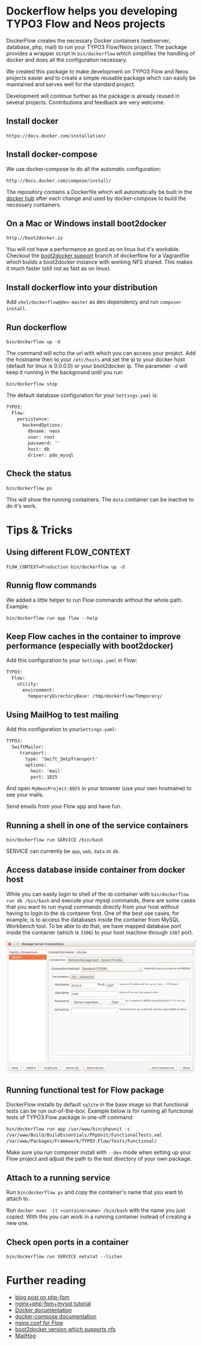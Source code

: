 # Dockerflow helps you developing TYPO3 Flow and Neos projects

DockerFlow creates the necessary Docker containers (webserver, database, php, mail) to run 
your TYPO3 Flow/Neos project. The package provides a wrapper script in `bin/dockerflow` which simplifies the 
handling of docker and does all the configuration necessary.

We created this package to make development on TYPO3 Flow and Neos projects easier and to create a simple 
reusable package which can easily be maintained and serves well for the standard project.

Development will continue further as the package is already reused in several projects.
Contributions and feedback are very welcome.

## Install docker

    https://docs.docker.com/installation/

## Install docker-compose

We use docker-compose to do all the automatic configuration:

    http://docs.docker.com/compose/install/

The repository contains a Dockerfile which will automatically be built in the
[docker hub](https://registry.hub.docker.com/u/sebobo/shel.dockerflow/) after each change
and used by docker-compose to build the necessary containers.

## On a Mac or Windows install boot2docker

    http://boot2docker.io
    
You will not have a performance as good as on linux but it's workable.
Checkout the [boot2docker support](https://github.com/Sebobo/Shel.DockerFlow/tree/boot2docker-support) branch of
dockerflow for a Vagrantfile which builds a boot2docker instance with working NFS shared.
This makes it much faster (still not as fast as on linux).

## Install dockerflow into your distribution

Add `shel/dockerflow@dev-master` as dev dependency and run `composer install`.

## Run dockerflow

    bin/dockerflow up -d
    
The command will echo the url with which you can access your project.
Add the hostname then to your `/etc/hosts` and set the ip to your docker host (default for linux is 0.0.0.0)
or your boot2docker ip. The parameter `-d` will keep it running in the background until you run:

    bin/dockerflow stop

The default database configuration for your `Settings.yaml` is:

    TYPO3:
      Flow:
        persistence:
          backendOptions:
            dbname: neos
            user: root
            password: ''
            host: db
            driver: pdo_mysql

## Check the status

    bin/dockerflow ps

This will show the running containers. The `data` container can be inactive to do it's work.

# Tips & Tricks

## Using different FLOW_CONTEXT

    FLOW_CONTEXT=Production bin/dockerflow up -d
    
## Runnig flow commands

We added a little helper to run Flow commands without the whole path. Example:

    bin/dockerflow run app flow --help

## Keep Flow caches in the container to improve performance (especially with boot2docker)

Add this configuration to your `Settings.yaml` in Flow:

    TYPO3:
      Flow:
        utility:
          environment:
            temporaryDirectoryBase: /tmp/dockerflow/Temporary/

## Using MailHog to test mailing

Add this configuration to your`Settings.yaml`:

    TYPO3:
      SwiftMailer:
         transport:
           type: 'Swift_SmtpTransport'
           options:
             host: 'mail'
             port: 1025

And open `MyNeosProject:8025` in your browser (use your own hostname) to see your mails.

Send emails from your Flow app and have fun.

## Running a shell in one of the service containers

    bin/dockerflow run SERVICE /bin/bash

SERVICE can currently be `app`, `web`, `data` or `db`.

## Access database inside container from docker host

While you can easily login to shell of the `db` container with `bin/dockerflow run db /bin/bash`
and execute your mysql commands, there are some cases that you want to run mysql commands directly
from your host without having to login to the `db` container first. One of the best use cases,
for example, is to access the databases inside the container from MySQL Workbench tool.
To be able to do that, we have mapped database port inside the container (which is `3306`) to your
host machine through `3307` port.

![Screenshot of MySQL Workbench interface](/docs/MySQL-Workbench.png "MySQL Workbench interface")

## Running functional test for Flow package

DockerFlow installs by default `sqlite` in the base image so that functional tests can be run out-of-the-box.
Example below is for running all functional tests of TYPO3.Flow package in one-off command:

    bin/dockerflow run app /var/www/bin/phpunit -c /var/www/Build/BuildEssentials/PhpUnit/FunctionalTests.xml /var/www/Packages/Framework/TYPO3.Flow/Tests/Functional/

Make sure you run composer install with `--dev` mode when setting up your Flow project
and adjust the path to the test directory of your own package.

## Attach to a running service

Run `bin/dockerflow ps` and copy the container's name that you want to attach to.

Run `docker exec -it <containername> /bin/bash` with the name you just copied.
With this you can work in a running container instead of creating a new one.

## Check open ports in a container

    bin/dockerflow run SERVICE netstat --listen

# Further reading

* [blog post on php-fpm](http://mattiasgeniar.be/2014/04/09/a-better-way-to-run-php-fpm/)
* [nginx+php-fpm+mysql tutorial](http://www.lonelycoder.be/nginx-php-fpm-mysql-phpmyadmin-on-ubuntu-12-04/)
* [Docker documentation](http://docs.docker.com/reference/builder/)
* [docker-compose documentation](http://docs.docker.com/compose)
* [nginx.conf for Flow](https://gist.github.com/iwyg/4c8c0c0dec21dcfc8969)
* [boot2docker version which supports nfs](https://vagrantcloud.com/yungsang/boxes/boot2docker)
* [MailHog](https://github.com/mailhog/MailHog/)
